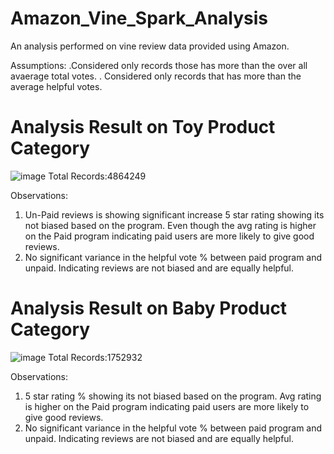 # Amazon_Vine_Spark_Analysis
An analysis  performed on vine review data provided using Amazon. 

Assumptions:
 .Considered only   records  those has more than the over all avaerage total votes.
 . Considered only records that has more than the average  helpful votes.
 
# Analysis Result on Toy Product Category
![image](https://user-images.githubusercontent.com/86365208/147892793-6c2f2713-da80-40f6-81bf-300f5a0469ff.png)
Total Records:4864249




Observations:
1.	Un-Paid  reviews is showing significant  increase  5 star rating showing its not biased based on the program. Even though the avg rating is higher on the  Paid program indicating  paid users are more likely to give good reviews.
2.	 No significant  variance in the helpful vote % between paid program and unpaid. Indicating  reviews are not biased and are equally helpful.


# Analysis Result on Baby Product Category
![image](https://user-images.githubusercontent.com/86365208/147892811-6b60545c-86b9-4611-8b2d-69f3c6c53f3b.png)
Total Records:1752932
 

Observations:
1.	5 star rating % showing its not biased based on the program. Avg rating is higher on the  Paid program indicating  paid users are more likely to give good reviews.
2.	 No significant  variance in the helpful vote % between paid program and unpaid. Indicating  reviews are not biased and are equally helpful.
